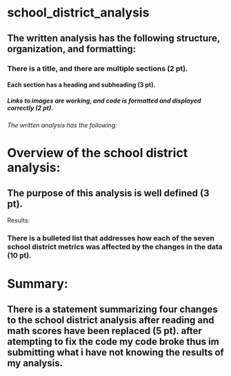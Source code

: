 # school_district_analysis
## The written analysis has the following structure, organization, and formatting:
### There is a title, and there are multiple sections (2 pt).
#### Each section has a heading and subheading (3 pt).
##### Links to images are working, and code is formatted and displayed correctly (2 pt).
###### The written analysis has the following:
# Overview of the school district analysis:
## The purpose of this analysis is well defined (3 pt).
Results:
### There is a bulleted list that addresses how each of the seven school district metrics was affected by the changes in the data (10 pt).
# Summary:
## There is a statement summarizing four changes to the school district analysis after reading and math scores have been replaced (5 pt). after atempting to fix the code my code broke thus im submitting what i have not knowing the results of my analysis. 
